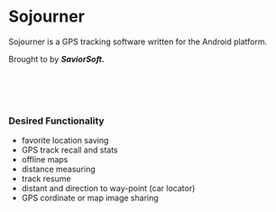 # Sojourner #
Sojourner is a GPS tracking software written for the Android  platform.<p>
Brought to by <i><b>SaviorSoft.</b></i>
<br>
<br>
<br>
<br>
<br>
<h3>Desired Functionality</h3>
<ul><li>favorite location saving<br>
</li><li>GPS track recall and stats<br>
</li><li>offline maps<br>
</li><li>distance measuring<br>
</li><li>track resume<br>
</li><li>distant and direction to way-point (car locator)<br>
</li><li>GPS cordinate or map image sharing